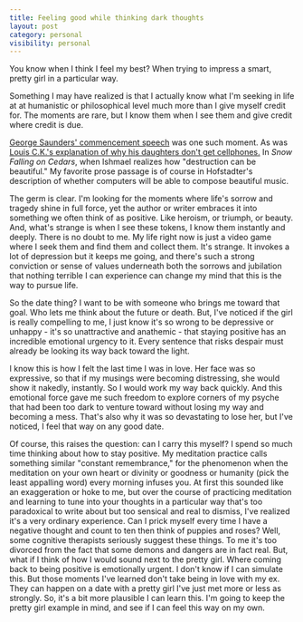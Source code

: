 ```yaml
---
title: Feeling good while thinking dark thoughts
layout: post
category: personal
visibility: personal
---
```


You know when I think I feel my best? When trying to impress a smart, pretty girl in a particular way.

Something I may have realized is that I actually know what I'm seeking in life at at humanistic or philosophical level much more than I give myself credit for. The moments are rare, but I know them when I see them and give credit where credit is due.

[George Saunders' commencement speech](http://6thfloor.blogs.nytimes.com/2013/07/31/george-saunderss-advice-to-graduates/?_r=0) was one such moment. As was [Louis C.K.'s explanation of why his daughters don't get cellphones.](http://www.youtube.com/watch?v=5HbYScltf1c) In *Snow Falling on Cedars*, when Ishmael realizes how "destruction can be beautiful." My favorite prose passage is of course in Hofstadter's description of whether computers will be able to compose beautiful music.

The germ is clear. I'm looking for the moments where life's sorrow and tragedy shine in full force, yet the author or writer embraces it into something we often think of as positive. Like heroism, or triumph, or beauty. And, what's strange is when I see these tokens, I know them instantly and deeply. There is no doubt to me. My life right now is just a video game where I seek them and find them and collect them. It's strange. It invokes a lot of depression but it keeps me going, and there's such a strong conviction or sense of values underneath both the sorrows and jubilation that nothing terrible I can experience can change my mind that this is the way to pursue life.

So the date thing? I want to be with someone who brings me toward that goal. Who lets me think about the future or death. But, I've noticed if the girl is really compelling to me, I just know it's so wrong to be depressive or unhappy - it's so unattractive and anathemic - that staying positive has an incredible emotional urgency to it. Every sentence that risks despair must already be looking its way back toward the light.

I know this is how I felt the last time I was in love. Her face was so expressive, so that if my musings were becoming distressing, she would show it nakedly, instantly. So I would work my way back quickly. And this emotional force gave me such freedom to explore corners of my psyche that had been too dark to venture toward without losing my way and becoming a mess. That's also why it was so devastating to lose her, but I've noticed, I feel that way on any good date.

Of course, this raises the question: can I carry this myself? I spend so much time thinking about how to stay positive. My meditation practice calls something similar "constant remembrance," for the phenomenon when the meditation on your own heart or divinity or goodness or humanity (pick the least appalling word) every morning infuses you. At first this sounded like an exaggeration or hoke to me, but over the course of practicing meditation and learning to tune into your thoughts in a particular way that's too paradoxical to write about but too sensical and real to dismiss, I've realized it's a very ordinary experience. Can I prick myself every time I have a negative thought and count to ten then think of puppies and roses? Well, some cognitive therapists seriously suggest these things. To me it's too divorced from the fact that some demons and dangers are in fact real. But, what if I think of how I would sound next to the pretty girl. Where coming back to being positive is emotionally urgent. I don't know if I can simulate this. But those moments I've learned don't take being in love with my ex. They can happen on a date with a pretty girl I've just met more or less as strongly. So, it's a bit more plausible I can learn this. I'm going to keep the pretty girl example in mind, and see if I can feel this way on my own.